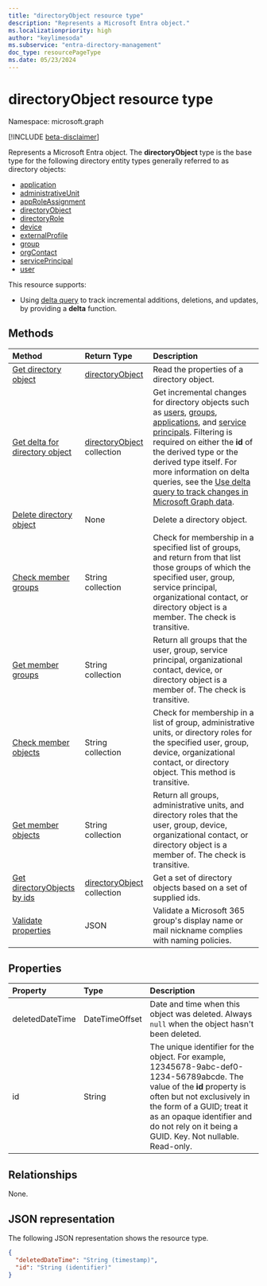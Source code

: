 ```yaml
---
title: "directoryObject resource type"
description: "Represents a Microsoft Entra object."
ms.localizationpriority: high
author: "keylimesoda"
ms.subservice: "entra-directory-management"
doc_type: resourcePageType
ms.date: 05/23/2024
---
```


# directoryObject resource type

Namespace: microsoft.graph

[!INCLUDE [beta-disclaimer](../../includes/beta-disclaimer.md)]

Represents a Microsoft Entra object. The **directoryObject** type is the base type for the following directory entity types generally referred to as directory objects:

+ [application](application.md)
+ [administrativeUnit](administrativeunit.md)
+ [appRoleAssignment](approleassignment.md)
+ [directoryObject](directoryobject.md)
+ [directoryRole](directoryrole.md)
+ [device](device.md)
+ [externalProfile](externalprofile.md)
+ [group](group.md)
+ [orgContact](orgcontact.md)
+ [servicePrincipal](serviceprincipal.md)
+ [user](user.md)

This resource supports:

- Using [delta query](/graph/delta-query-overview) to track incremental additions, deletions, and updates, by providing a **delta** function.

## Methods

| Method       | Return Type  |Description|
|:---------------|:--------|:----------|
|[Get directory object](../api/directoryobject-get.md) | [directoryObject](directoryobject.md) |Read the properties  of a directory object.|
|[Get delta for directory object](../api/directoryobject-delta.md)|[directoryObject](directoryObject.md) collection| Get incremental changes for directory objects such as [users](../api/user-delta.md), [groups](../api/group-delta.md), [applications](../api/application-delta.md), and [service principals](../api/serviceprincipal-delta.md). Filtering is required on either the **id** of the derived type or the derived type itself. For more information on delta queries, see the [Use delta query to track changes in Microsoft Graph data](/graph/delta-query-overview).|
|[Delete directory object](../api/directoryobject-delete.md) | None |Delete a directory object. |
|[Check member groups](../api/directoryobject-checkmembergroups.md)|String collection|Check for membership in a specified list of groups, and return from that list those groups of which the specified user, group, service principal, organizational contact, or directory object is a member. The check is transitive.|
|[Get member groups](../api/directoryobject-getmembergroups.md)|String collection|Return all groups that the user, group, service principal, organizational contact, device, or directory object is a member of. The check is transitive.|
|[Check member objects](../api/directoryobject-checkmemberobjects.md)|String collection|Check for membership in a list of group, administrative units, or directory roles for the specified user, group, device, organizational contact, or directory object. This method is transitive.|
|[Get member objects](../api/directoryobject-getmemberobjects.md)|String collection| Return all groups, administrative units, and directory roles that the user, group, device, organizational contact, or directory object is a member of. The check is transitive. |
|[Get directoryObjects by ids](../api/directoryobject-getbyids.md) | [directoryObject](directoryobject.md) collection | Get a set of directory objects based on a set of supplied ids. |
|[Validate properties](../api/directoryobject-validateproperties.md)|JSON| Validate a Microsoft 365 group's display name or mail nickname complies with naming policies. |

## Properties

| Property   | Type |Description|
|:---------------|:--------|:----------|
|deletedDateTime|DateTimeOffset|Date and time when this object was deleted. Always `null` when the object hasn't been deleted. |
|id|String|The unique identifier for the object. For example, 12345678-9abc-def0-1234-56789abcde. The value of the **id** property is often but not exclusively in the form of a GUID; treat it as an opaque identifier and do not rely on it being a GUID. Key. Not nullable. Read-only.|

## Relationships

None.

## JSON representation

The following JSON representation shows the resource type.

<!-- {
  "blockType": "resource",
  "optionalProperties": [

  ],
  "keyProperty": "id",
  "@odata.type": "microsoft.graph.directoryObject",
  "openType": true
}-->

```json
{
  "deletedDateTime": "String (timestamp)",
  "id": "String (identifier)"
}
```

<!-- uuid: 8fcb5dbc-d5aa-4681-8e31-b001d5168d79
2015-10-25 14:57:30 UTC -->
<!--
{
  "type": "#page.annotation",
  "description": "directoryObject resource",
  "keywords": "",
  "section": "documentation",
  "tocPath": "",
  "suppressions": []
}
-->
